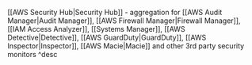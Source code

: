 [[AWS Security Hub|Security Hub]] - aggregation for [[AWS Audit Manager|Audit Manager]], [[AWS Firewall Manager|Firewall Manager]], [[IAM Access Analyzer]], [[Systems Manager]], [[AWS Detective|Detective]], [[AWS GuardDuty|GuardDuty]], [[AWS Inspector|Inspector]], [[AWS Macie|Macie]] and other 3rd party security monitors ^desc